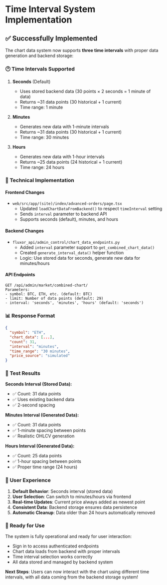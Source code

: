 # Time Interval System Implementation

## ✅ **Successfully Implemented**

The chart data system now supports **three time intervals** with proper data generation and backend storage:

### 🕐 **Time Intervals Supported**

1. **Seconds** (Default)
   - Uses stored backend data (30 points × 2 seconds = 1 minute of data)
   - Returns ~31 data points (30 historical + 1 current)
   - Time range: 1 minute

2. **Minutes** 
   - Generates new data with 1-minute intervals
   - Returns ~31 data points (30 historical + 1 current)
   - Time range: 30 minutes

3. **Hours**
   - Generates new data with 1-hour intervals  
   - Returns ~25 data points (24 historical + 1 current)
   - Time range: 24 hours

### 🔧 **Technical Implementation**

#### **Frontend Changes**
- `web/src/app/(site)/index/advanced-orders/page.tsx`
  - Updated `loadChartDataFromBackend()` to respect `timeInterval` setting
  - Sends `interval` parameter to backend API
  - Supports seconds (default), minutes, and hours

#### **Backend Changes**
- `fluxor_api/admin_control/chart_data_endpoints.py`
  - Added `interval` parameter support to `get_combined_chart_data()`
  - Created `generate_interval_data()` helper function
  - Logic: Use stored data for seconds, generate new data for minutes/hours

#### **API Endpoints**
```
GET /api/admin/market/combined-chart/
Parameters:
- symbol: BTC, ETH, etc. (default: BTC)
- limit: Number of data points (default: 29)
- interval: 'seconds', 'minutes', 'hours' (default: 'seconds')
```

### 📊 **Response Format**
```json
{
  "symbol": "ETH",
  "chart_data": [...],
  "count": 31,
  "interval": "minutes",
  "time_range": "30 minutes",
  "price_source": "simulated"
}
```

### 🧪 **Test Results**

**Seconds Interval (Stored Data):**
- ✅ Count: 31 data points
- ✅ Uses existing backend data
- ✅ 2-second spacing

**Minutes Interval (Generated Data):**
- ✅ Count: 31 data points  
- ✅ 1-minute spacing between points
- ✅ Realistic OHLCV generation

**Hours Interval (Generated Data):**
- ✅ Count: 25 data points
- ✅ 1-hour spacing between points
- ✅ Proper time range (24 hours)

### 🎯 **User Experience**

1. **Default Behavior**: Seconds interval (stored data)
2. **User Selection**: Can switch to minutes/hours via frontend
3. **Real-time Updates**: Current price always added as newest point
4. **Consistent Data**: Backend storage ensures data persistence
5. **Automatic Cleanup**: Data older than 24 hours automatically removed

### 🚀 **Ready for Use**

The system is fully operational and ready for user interaction:
- Sign in to access authenticated endpoints
- Chart data loads from backend with proper intervals
- Time interval selection works correctly
- All data stored and managed by backend system

**Next Steps**: Users can now interact with the chart using different time intervals, with all data coming from the backend storage system!

